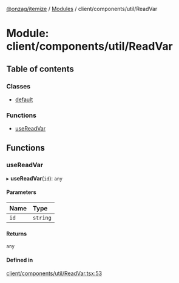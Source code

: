 [@onzag/itemize](../README.md) / [Modules](../modules.md) / client/components/util/ReadVar

# Module: client/components/util/ReadVar

## Table of contents

### Classes

- [default](../classes/client_components_util_ReadVar.default.md)

### Functions

- [useReadVar](client_components_util_ReadVar.md#usereadvar)

## Functions

### useReadVar

▸ **useReadVar**(`id`): `any`

#### Parameters

| Name | Type |
| :------ | :------ |
| `id` | `string` |

#### Returns

`any`

#### Defined in

[client/components/util/ReadVar.tsx:53](https://github.com/onzag/itemize/blob/a24376ed/client/components/util/ReadVar.tsx#L53)

